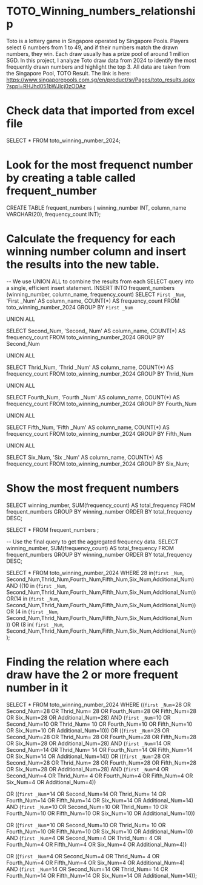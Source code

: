 # TOTO_Winning_numbers_relationship
Toto is a lottery game in Singapore operated by Singapore Pools. Players select 6 numbers from 1 to 49, and if their numbers match the drawn numbers, they win. Each draw usually has a prize pool of around 1 million SGD.  In this project, I analyze Toto draw data from 2024 to identify the most frequently drawn numbers and highlight the top 3.
All data are taken from the Singapore Pool, TOTO Result.
The link is here: https://www.singaporepools.com.sg/en/product/sr/Pages/toto_results.aspx?sppl=RHJhd051bWJlcj0zODAz

# Check data that imported from excel file
SELECT *
FROM toto_winning_number_2024;

# Look for the most frequenct number by creating a table called frequent_number
CREATE TABLE frequent_numbers (
    winning_number INT,
    column_name VARCHAR(20),
    frequency_count INT);
    
# Calculate the frequency for each winning number column and insert the results into the new table.
-- We use UNION ALL to combine the results from each SELECT query into a single, efficient insert statement.
INSERT INTO frequent_numbers (winning_number, column_name, frequency_count)
SELECT
    `First _Num`,
    'First _Num' AS column_name,
    COUNT(*) AS frequency_count
FROM
    toto_winning_number_2024
GROUP BY
    `First _Num`

UNION ALL

SELECT
    Second_Num,
    'Second_ Num' AS column_name,
    COUNT(*) AS frequency_count
FROM
    toto_winning_number_2024
GROUP BY
    Second_Num

UNION ALL

SELECT
    Thrid_Num,
    'Thrid _Num' AS column_name,
    COUNT(*) AS frequency_count
FROM
    toto_winning_number_2024
GROUP BY
    Thrid_Num

UNION ALL

SELECT
    Fourth_Num,
    'Fourth _Num' AS column_name,
    COUNT(*) AS frequency_count
FROM
    toto_winning_number_2024
GROUP BY
    Fourth_Num

UNION ALL

SELECT
	Fifth_Num,
    'Fifth _Num' AS column_name,
    COUNT(*) AS frequency_count
FROM
    toto_winning_number_2024
GROUP BY
    Fifth_Num

UNION ALL

SELECT
    Six_Num,
    'Six _Num' AS column_name,
    COUNT(*) AS frequency_count
FROM
    toto_winning_number_2024
GROUP BY
    Six_Num;
    
# Show the most frequent numbers
SELECT
    winning_number,
    SUM(frequency_count) AS total_frequency
FROM
    frequent_numbers
GROUP BY
    winning_number
ORDER BY
    total_frequency DESC;

SELECT * 
FROM frequent_numbers ;

-- Use the final query to get the aggregated frequency data.
SELECT
    winning_number,
    SUM(frequency_count) AS total_frequency
FROM
    frequent_numbers
GROUP BY
    winning_number
ORDER BY
    total_frequency DESC;
 
SELECT *
FROM toto_winning_number_2024
WHERE 28 in(`first _Num`, Second_Num,Thrid_Num,Fourth_Num,Fifth_Num,Six_Num,Additional_Num)
AND ((10 in (`first _Num`, Second_Num,Thrid_Num,Fourth_Num,Fifth_Num,Six_Num,Additional_Num))
OR(14 in (`first _Num`, Second_Num,Thrid_Num,Fourth_Num,Fifth_Num,Six_Num,Additional_Num))
OR (4 in (`first _Num`, Second_Num,Thrid_Num,Fourth_Num,Fifth_Num,Six_Num,Additional_Num ))
OR (8 in( `first _Num`, Second_Num,Thrid_Num,Fourth_Num,Fifth_Num,Six_Num,Additional_Num)));

# Finding the relation where each draw have the 2 or more frequent number in it

SELECT *
FROM toto_winning_number_2024
WHERE
((`first _Num`=28 OR Second_Num=28 OR Thrid_Num= 28 OR Fourth_Num=28 OR Fifth_Num=28 OR Six_Num=28 OR Additional_Num=28)
AND 
(`first _Num`=10 OR Second_Num=10 OR Thrid_Num= 10 OR Fourth_Num=10 OR Fifth_Num=10 OR Six_Num=10 OR Additional_Num=10))
OR
((`first _Num`=28 OR Second_Num=28 OR Thrid_Num= 28 OR Fourth_Num=28 OR Fifth_Num=28 OR Six_Num=28 OR Additional_Num=28)
AND 
(`first _Num`=14 OR Second_Num=14 OR Thrid_Num= 14 OR Fourth_Num=14 OR Fifth_Num=14 OR Six_Num=14 OR Additional_Num=14))
OR
((`first _Num`=28 OR Second_Num=28 OR Thrid_Num= 28 OR Fourth_Num=28 OR Fifth_Num=28 OR Six_Num=28 OR Additional_Num=28)
AND (`first _Num`=4 OR Second_Num=4 OR Thrid_Num= 4 OR Fourth_Num=4 OR Fifth_Num=4 OR Six_Num=4 OR Additional_Num=4))

OR
((`first _Num`=14 OR Second_Num=14 OR Thrid_Num= 14 OR Fourth_Num=14 OR Fifth_Num=14 OR Six_Num=14 OR Additional_Num=14)
AND
(`first _Num`=10 OR Second_Num=10 OR Thrid_Num= 10 OR Fourth_Num=10 OR Fifth_Num=10 OR Six_Num=10 OR Additional_Num=10))

OR
((`first _Num`=10 OR Second_Num=10 OR Thrid_Num= 10 OR Fourth_Num=10 OR Fifth_Num=10 OR Six_Num=10 OR Additional_Num=10)
AND
(`first _Num`=4 OR Second_Num=4 OR Thrid_Num= 4 OR Fourth_Num=4 OR Fifth_Num=4 OR Six_Num=4 OR Additional_Num=4))

OR
((`first _Num`=4 OR Second_Num=4 OR Thrid_Num= 4 OR Fourth_Num=4 OR Fifth_Num=4  OR Six_Num=4 OR Additional_Num=4)
AND
(`first _Num`=14 OR Second_Num=14 OR Thrid_Num= 14 OR Fourth_Num=14 OR Fifth_Num=14 OR Six_Num=14 OR Additional_Num=14));
